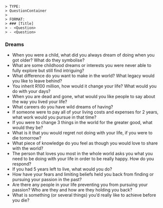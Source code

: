 ```
> TYPE:
> QuestionContainer
>
> FORMAT:
> ### [Title]
> - <Question>
> - <Question>
```

### Dreams
- When you were a child, what did you always dream of doing when you got older? What do they symbolise?
- What are some childhood dreams or interests you were never able to fully explore but still find intriguing?
- What difference do you want to make in the world? What legacy would you like to leave behind?
- You inherit R100 million, how would it change your life? What would you do with your days?
- When you are dead and gone, what would you like people to say about the way you lived your life?
- What careers do you have wild dreams of having?
- If someone were to pay all of your living costs and expenses for 2 years, what work would you pursue in that time?
- If you were to change 3 things in the world for the greater good, what would they be?
- What is it that you would regret not doing with your life, if you were to die tomorrow?
- What piece of knowledge do you feel as though you would love to share with the world?
- The person that loves you most in the whole world asks you what you need to be doing with your life in order to be really happy. How do you respond?
- If you had 5 years left to live, what would you do?
- How have your fears and limiting beliefs held you back from finding or pursuing your passion in the past?
- Are there any people in your life preventing you from pursuing your passion? Who are they and how are they holding you back?
- What is something (or several things) you’d really like to achieve before you die?
